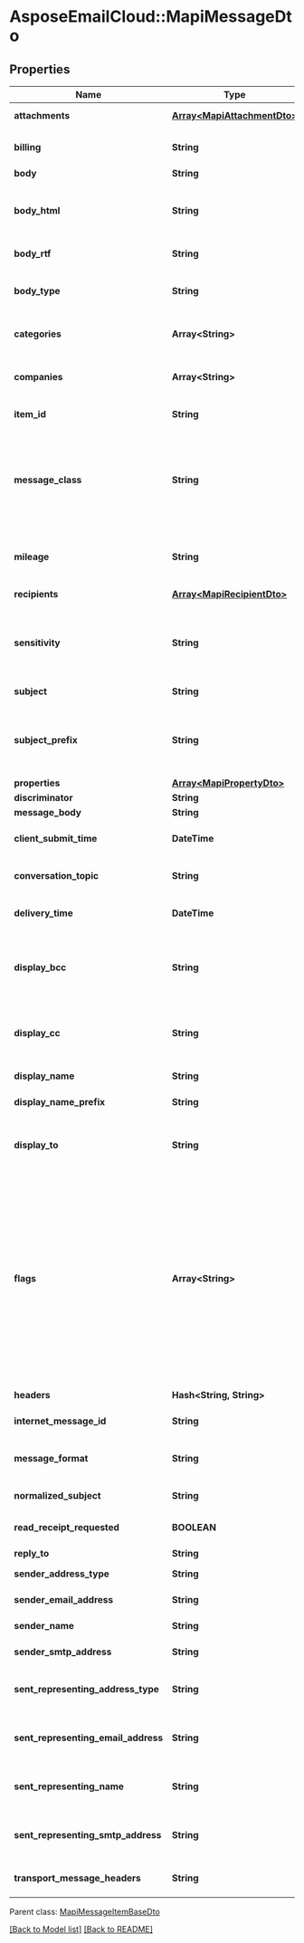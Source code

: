# AsposeEmailCloud::MapiMessageDto
## Properties
Name | Type | Description | Notes
------------ | ------------- | ------------- | -------------
**attachments** | [**Array&lt;MapiAttachmentDto&gt;**](MapiAttachmentDto.md) | Message item attachments.              | [optional] 
**billing** | **String** | Billing information associated with an item.              | [optional] 
**body** | **String** | Message text.              | [optional] 
**body_html** | **String** | Gets the BodyRtf of the message converted to HTML, if present, otherwise an empty string.              | [optional] 
**body_rtf** | **String** | RTF formatted message text.              | [optional] 
**body_type** | **String** | The content type of message body. Enum, available values: PlainText, Html, Rtf | 
**categories** | **Array&lt;String&gt;** | Contains keywords or categories for the message object.              | [optional] 
**companies** | **Array&lt;String&gt;** | Contains the names of the companies that are associated with an item.              | [optional] 
**item_id** | **String** | The item id, uses with a server.              | [optional] 
**message_class** | **String** | Case-sensitive string that identifies the sender-defined message class, such as IPM.Note. The message class specifies the type, purpose, or content of the message.              | [optional] 
**mileage** | **String** | Contains the mileage information that is associated with an item.              | [optional] 
**recipients** | [**Array&lt;MapiRecipientDto&gt;**](MapiRecipientDto.md) | Recipients of the message.              | [optional] 
**sensitivity** | **String** | Contains values that indicate the message sensitivity. Enum, available values: None, Personal, Private, CompanyConfidential | 
**subject** | **String** | Subject of the message.              | [optional] 
**subject_prefix** | **String** | Subject prefix that typically indicates some action on a message, such as \&quot;FW: \&quot; for forwarding.              | [optional] 
**properties** | [**Array&lt;MapiPropertyDto&gt;**](MapiPropertyDto.md) | List of MAPI properties              | [optional] 
**discriminator** | **String** |  | 
**message_body** | **String** | Message text              | [optional] 
**client_submit_time** | **DateTime** | Date and time the message sender submitted a message.              | 
**conversation_topic** | **String** | Topic of the first message in a conversation thread.              | [optional] 
**delivery_time** | **DateTime** | Date and time a message was delivered.              | 
**display_bcc** | **String** | List of the display names of any blind carbon copy (BCC) message recipients, separated by semicolons (;).              | [optional] 
**display_cc** | **String** | List of the display names of any carbon copy (CC) message recipients, separated by semicolons (;).              | [optional] 
**display_name** | **String** | Display name for the message.              | [optional] 
**display_name_prefix** | **String** | Prefix of the display name.              | [optional] 
**display_to** | **String** | List of the display names of the primary (To) message recipients, separated by semicolons (;).              | [optional] 
**flags** | **Array&lt;String&gt;** | Message flags.              Items: Mapi message flags. Enum, available values: MsgFlagZero, MsgFlagRead, MsgFlagUnmodified, MsgFlagSubmit, MsgFlagUnsent, MsgFlagHasAttach, MsgFlagFromMe, MsgFlagAssociated, MsgFlagResend, MsgFlagNotifyRead, MsgFlagNotifyUnread, MsgFlagEverRead, MsgFlagOriginX400, MsgFlagOriginInternet, MsgFlagOriginMiscExt | [optional] 
**headers** | **Hash&lt;String, String&gt;** | Transport message headers              | [optional] 
**internet_message_id** | **String** | Internet message id of the message.              | [optional] 
**message_format** | **String** | Represents outlook message format. Enum, available values: Ascii, Unicode | 
**normalized_subject** | **String** | Normalized subject of the message.              | [optional] 
**read_receipt_requested** | **BOOLEAN** | Value indicating whether the read receipt is requested. | 
**reply_to** | **String** | Reply to names. | [optional] 
**sender_address_type** | **String** | Message sender&#39;s e-mail address type. | [optional] 
**sender_email_address** | **String** | Message sender&#39;s e-mail address. | [optional] 
**sender_name** | **String** | Message sender&#39;s display name. | [optional] 
**sender_smtp_address** | **String** | Message sender&#39;s e-mail address. | [optional] 
**sent_representing_address_type** | **String** | Address type for the messaging user represented by the sender. | [optional] 
**sent_representing_email_address** | **String** | E-mail address for the messaging user represented by the sender. | [optional] 
**sent_representing_name** | **String** | Display name for the messaging user represented by the sender. | [optional] 
**sent_representing_smtp_address** | **String** | E-mail address for the messaging user represented by the sender. | [optional] 
**transport_message_headers** | **String** | Transport-specific message envelope information. | [optional] 

 Parent class: [MapiMessageItemBaseDto](MapiMessageItemBaseDto.md)

[[Back to Model list]](Models.md) [[Back to README]](README.md)



